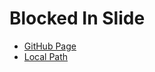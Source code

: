 # Blocked In Slide
- [GitHub Page](https://vimalmenon.github.io/blocked-in-slide/)
- [Local Path](http://localhost:3000/blocked-in-slide)
